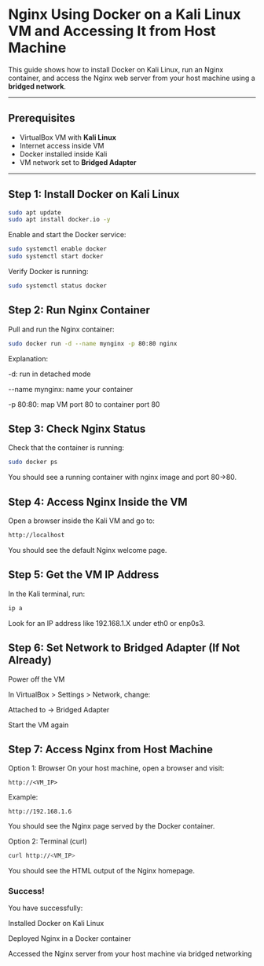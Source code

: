 # Nginx Using Docker on a Kali Linux VM and Accessing It from Host Machine

This guide shows how to install Docker on Kali Linux, run an Nginx container, and access the Nginx web server from your host machine using a **bridged network**.

---

## Prerequisites

- VirtualBox VM with **Kali Linux**
- Internet access inside VM
- Docker installed inside Kali
- VM network set to **Bridged Adapter**

---

## Step 1: Install Docker on Kali Linux

```bash
sudo apt update
sudo apt install docker.io -y
```
Enable and start the Docker service:

```bash
sudo systemctl enable docker
sudo systemctl start docker
```
Verify Docker is running:

```bash
sudo systemctl status docker
```
## Step 2: Run Nginx Container
Pull and run the Nginx container:

```bash
sudo docker run -d --name mynginx -p 80:80 nginx
```
Explanation:

-d: run in detached mode

--name mynginx: name your container

-p 80:80: map VM port 80 to container port 80

## Step 3: Check Nginx Status
Check that the container is running:

```bash
sudo docker ps
```
You should see a running container with nginx image and port 80->80.

## Step 4: Access Nginx Inside the VM
Open a browser inside the Kali VM and go to:

```bash
http://localhost
```
You should see the default Nginx welcome page.

## Step 5: Get the VM IP Address
In the Kali terminal, run:

```bash
ip a
```
Look for an IP address like 192.168.1.X under eth0 or enp0s3.

## Step 6: Set Network to Bridged Adapter (If Not Already)
Power off the VM

In VirtualBox > Settings > Network, change:

Attached to → Bridged Adapter

Start the VM again

## Step 7: Access Nginx from Host Machine
Option 1: Browser
On your host machine, open a browser and visit:
```
http://<VM_IP>
```
Example:
```
http://192.168.1.6
```
You should see the Nginx page served by the Docker container.

Option 2: Terminal (curl)
```bash
curl http://<VM_IP>
```
You should see the HTML output of the Nginx homepage.

### Success!
You have successfully:

Installed Docker on Kali Linux

Deployed Nginx in a Docker container

Accessed the Nginx server from your host machine via bridged networking
